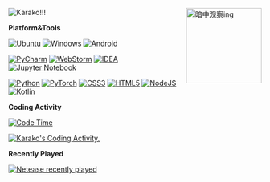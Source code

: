 <p>
    <img src="https://count.getloli.com/get/@karakoo.github?theme=rule34" alt="Karako!!!"/>
    <img width="150" src="https://user-images.githubusercontent.com/70872201/156012148-8873031f-7f16-4fb7-8d91-8cd08a663882.gif" align="right" alt="暗中观察ing"/>
</p>

**Platform&Tools**

[![Ubuntu](https://img.shields.io/badge/Ubuntu-E95420?style=for-the-badge&logo=ubuntu&logoColor=white)](https://ubuntu.com)
[![Windows](https://img.shields.io/badge/Windows%20-0078D6?style=for-the-badge&logo=windows&logoColor=white)](https://www.microsoft.com/zh-cn/windows/)
[![Android](https://img.shields.io/badge/Android-3DDC84?style=for-the-badge&logo=android&logoColor=white)](https://www.android.com)

[![PyCharm](https://img.shields.io/badge/Pycharm-143?style=for-the-badge&logo=pycharm&logoColor=black&color=black&labelColor=green)](https://www.jetbrains.com/pycharm/)
[![WebStorm](https://img.shields.io/badge/webstorm-143?style=for-the-badge&logo=webstorm&logoColor=black&color=black&labelColor=07A8F5)](https://www.jetbrains.com/webstorm/)
[![IDEA](https://img.shields.io/badge/IntelliJ_IDEA-143?style=for-the-badge&logo=IntelliJ-IDEA&logoColor=black&color=black&labelColor=09eafc)](https://www.jetbrains.com/webstorm/)
[![Jupyter Notebook](https://img.shields.io/badge/jupyter-%23FA0F00.svg?style=for-the-badge&logo=jupyter&logoColor=white)](https://jupyter.org)

[![Python](https://img.shields.io/badge/python-3670A0?style=for-the-badge&logo=python&logoColor=ffdd54)](https://www.python.org)
[![PyTorch](https://img.shields.io/badge/PyTorch-%23EE4C2C.svg?style=for-the-badge&logo=PyTorch&logoColor=white)](https://pytorch.org)
[![CSS3](https://img.shields.io/badge/css3-%231572B6.svg?style=for-the-badge&logo=css3&logoColor=white)](https://www.w3.org/Style/CSS/)
[![HTML5](https://img.shields.io/badge/html5-%23E34F26.svg?style=for-the-badge&logo=html5&logoColor=white)](https://html5.org/)
[![NodeJS](https://img.shields.io/badge/node.js-6DA55F?style=for-the-badge&logo=node.js&logoColor=white)](https://nodejs.org/)
[![Kotlin](https://img.shields.io/badge/kotlin-%230095D5.svg?style=for-the-badge&logo=kotlin&logoColor=white)](https://kotlinlang.org)

**Coding Activity**

[![Code Time](https://wakatime.com/badge/user/570bddef-37a7-4738-b1f7-969ab95c4cc9.svg?style=for-the-badge)](https://wakatime.com/@570bddef-37a7-4738-b1f7-969ab95c4cc9)

<a href="https://wakatime.com/@Karako">
    <img src="https://wakatime.com/share/@Karako/3efe2ec5-0e96-4525-aa91-1712de74f9b9.svg" alt="Karako's Coding Activity."/>
</a>

**Recently Played**

[![Netease recently played](https://netease-recent-profile.vercel.app/?id=295137841&size=300&title=最近在听)](https://github.com/karakoo)
